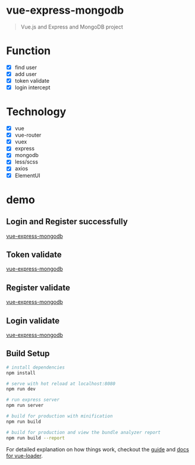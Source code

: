 # vue-express-mongodb

> Vue.js and Express and MongoDB project

# Function

- [x] find user
- [x] add user
- [x] token validate
- [x] login intercept

# Technology

- [x] vue
- [x] vue-router
- [x] vuex
- [x] express
- [x] mongodb
- [x] less/scss
- [x] axios
- [x] ElementUI

# demo

## Login and Register successfully

[vue-express-mongodb](https://github.com/vxhly/vue-express-mongodb/tree/master/static/vue-express-mongodb-1.gif)

## Token validate

[vue-express-mongodb](https://github.com/vxhly/vue-express-mongodb/tree/master/static/vue-express-mongodb-2.gif)

## Register validate

[vue-express-mongodb](https://github.com/vxhly/vue-express-mongodb/tree/master/static/vue-express-mongodb-3.gif)

## Login validate

[vue-express-mongodb](https://github.com/vxhly/vue-express-mongodb/tree/master/static/vue-express-mongodb-4.gif)

## Build Setup

```bash
# install dependencies
npm install

# serve with hot reload at localhost:8080
npm run dev

# run express server
npm run server

# build for production with minification
npm run build

# build for production and view the bundle analyzer report
npm run build --report
```

For detailed explanation on how things work, checkout the [guide](http://vuejs-templates.github.io/webpack/) and [docs for vue-loader](http://vuejs.github.io/vue-loader).
